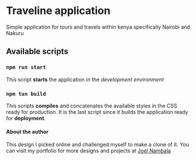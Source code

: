 # Traveline application

Simple application for tours and travels within kenya specifically Nairobi and Nakuru

## Available scripts

### `npm run start`

This script **starts** the application in the _development environment_

### `npm tun build`

This scripts **compiles** and concatenates the available styles in the CSS ready for production. It is the last script since it builds the application ready for **deployment**.

#### About the author

This design I picked online and challenged myself to make a clone of it.
You can visit my portfolio for more designs and projects at [Joel Nambala](https://joelnambala.netlify.app/)
